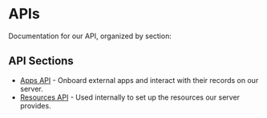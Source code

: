 # APIs

Documentation for our API, organized by section:

## API Sections

- [Apps API](./routes/apps.md) - Onboard external apps and interact with
their records on our server.
- [Resources API](./routes/resources.md) - Used internally to set up the
resources our server provides.